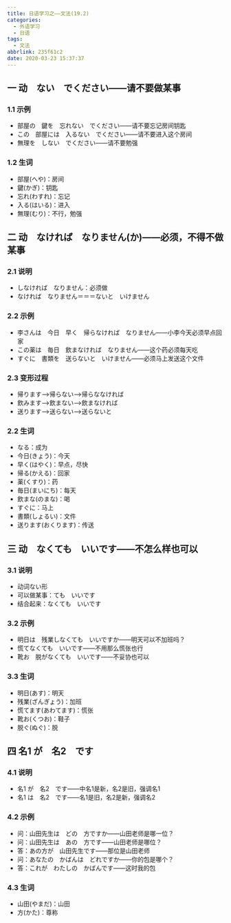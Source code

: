 ```yaml
---
title: 日语学习之——文法(19.2)
categories:
  - 外语学习
  - 日语
tags:
  - 文法
abbrlink: 235f61c2
date: 2020-03-23 15:37:37
---
```

## 一 动　ない　でください——请不要做某事

### 1.1 示例

* 部屋の　鍵を　忘れない　でください——请不要忘记房间钥匙
* この　部屋には　入るない　でください——请不要进入这个房间
* 無理を　しない　でください——请不要勉强

<!--more-->

### 1.2 生词

* 部屋(へや)：房间
* 鍵(かぎ)：钥匙
* 忘れ(わすれ)：忘记
* 入る(はいる)：进入
* 無理(むり)：不行，勉强

## 二 动　なければ　なりません(か)——必须，不得不做某事
### 2.1 说明
* しなければ　なりません：必须做
* なければ　なりません＝＝＝ないと　いけません

### 2.2 示例

* 李さんは　今日　早く　帰らなければ　なりません——小李今天必须早点回家
* この薬は　毎日　飲まなければ　なりません——这个药必须每天吃
* すぐに　書類を　送らないと　いけません——必须马上发送这个文件

### 2.3 变形过程

* 帰ります——>帰らない——>帰らななければ
* 飲みます——>飲まない——>飲まなければ
* 送ります——>送らない——>送らないと

### 2.2 生词

* なる：成为
* 今日(きょう)：今天
* 早く(はやく)：早点，尽快
* 帰る(かえる)：回家
* 薬(くすり)：药
* 毎日(まいにち)：每天
* 飲まな(のまな)：喝
* すぐに：马上
* 書類(しょるい)：文件
* 送ります(おくります)：传送

## 三 动　なくても　いいです——不怎么样也可以

### 3.1 说明

* 动词ない形
* 可以做某事：ても　いいです
* 结合起来：なくても　いいです

### 3.2 示例

* 明日は　残業しなくても　いいですか——明天可以不加班吗？
* 慌てなくても　いいです——不用那么慌张也行
* 靴お　脱がなくても　いいです——不妥协也可以

### 3.3 生词

* 明日(あす)：明天
* 残業(ざんぎょう)：加班
* 慌てます(あわてます)：慌张
* 靴お(くつお)：鞋子 
* 脱ぐ(ぬぐ)：脱

## 四 名1 が　名2　です

### 4.1 说明

* 名1 が　名2　です——中名1是新，名2是旧，强调名1
* 名1 は　名2　です——名1是旧，名2是新，强调名2

### 4.2 示例

* 问：山田先生は　どの　方ですか——山田老师是哪一位？
* 问：山田先生は　あの　方です——山田老师是哪位？
* 答：あの方が　山田先生です——那位是山田老师
* 问：あなたの　かばんは　どれですか——你的包是哪个？
* 答：これが　わたしの　かばんです——这时我的包

### 4.3 生词

* 山田(やまだ)：山田
* 方(かた)：尊称
